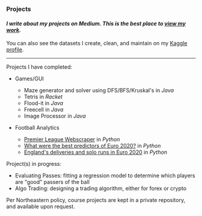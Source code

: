 ### Projects

#### *I write about my projects on Medium. This is the best place to [view my work](https://medium.com/@patel.dea).*

You can also see the datasets I create, clean, and maintain on my [Kaggle profile](https://www.kaggle.com/deanpatel).

---

Projects I have completed:
- Games/GUI
  - Maze generator and solver using DFS/BFS/Kruskal's in *Java*
  - Tetris in *Racket*
  - Flood-it in *Java*
  - Freecell in *Java*
  - Image Processor in *Java*

- Football Analytics
  - [Premier League Webscraper](https://github.com/deanpatel2/FotMob-PL-Webscraper) in *Python*
  - [What were the best predictors of Euro 2020?](https://github.com/deanpatel2/euro2020-best-predictor-stat) in *Python*
  - [England's deliveries and solo runs in Euro 2020](https://github.com/deanpatel2/England-Final-Third-Euro2020) in *Python*

Project(s) in progress:

- Evaluating Passes: fitting a regression model to determine which players are "good" passers of the ball
- Algo Trading: designing a trading algorithm, either for forex or crypto

Per Northeastern policy, course projects are kept in a private repository, and available upon request.
